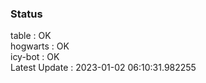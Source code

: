 ### Status


table : OK  
hogwarts : OK  
icy-bot : OK  
Latest Update : 2023-01-02 06:10:31.982255

